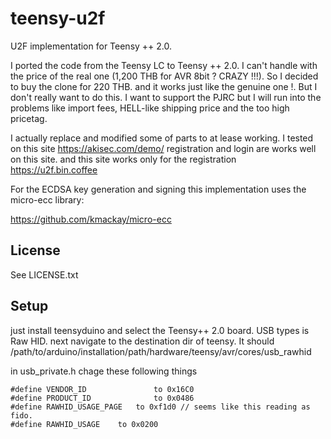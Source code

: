 teensy-u2f
==========

U2F implementation for Teensy ++ 2.0.

I ported the code from the Teensy LC to Teensy ++ 2.0. I can't handle with the price of the real one (1,200 THB for AVR 8bit ? CRAZY !!!). So I decided to buy the clone for 220 THB. and it works just like the genuine one !. But I don't really want to do this. I want to support the PJRC but I will run into the problems like import fees, HELL-like shipping price and the too high pricetag.  

I actually replace and modified some of parts to at lease working. I tested on this site <https://akisec.com/demo/> registration and login are works well on this site. and this site works only for the registration <https://u2f.bin.coffee>



For the ECDSA key generation and signing this implementation uses the micro-ecc library:

<https://github.com/kmackay/micro-ecc>


License
-------

See LICENSE.txt

Setup
-----

just install teensyduino and select the Teensy++ 2.0 board. USB types is Raw HID. next navigate to the destination dir of teensy. It should /path/to/arduino/installation/path/hardware/teensy/avr/cores/usb_rawhid

in usb_private.h chage these following things 

```
#define VENDOR_ID               to 0x16C0
#define PRODUCT_ID              to 0x0486
#define RAWHID_USAGE_PAGE 	to 0xf1d0 // seems like this reading as fido.
#define RAWHID_USAGE	to 0x0200
```
